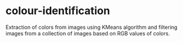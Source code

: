 # colour-identification
Extraction of colors from images using KMeans algorithm and filtering images from a collection of images based on RGB values of colors. 
